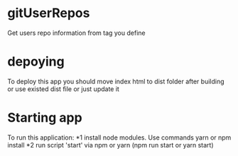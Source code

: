 # gitUserRepos
Get users repo information from tag you define

# depoying
To deploy this app you should move index html to dist folder after building or use existed dist file or just update it

# Starting app
To run this application:
*1 install node modules. Use commands yarn or npm install
*2 run script 'start' via npm or yarn (npm run start or yarn start)
